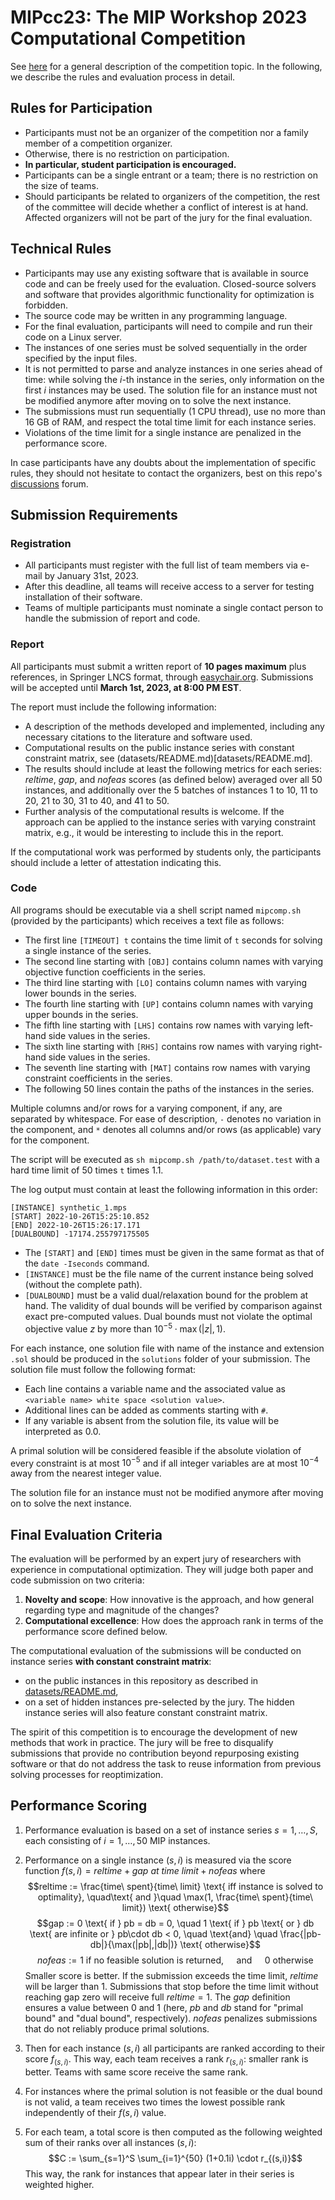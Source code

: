 # MIPcc23: The MIP Workshop 2023 Computational Competition

See [here](README.md) for a general description of the competition topic.
In the following, we describe the rules and evaluation process in detail.


## Rules for Participation

- Participants must not be an organizer of the competition nor a family member of a competition organizer.
- Otherwise, there is no restriction on participation.
- **In particular, student participation is encouraged.**
- Participants can be a single entrant or a team; there is no restriction on the size of teams.
- Should participants be related to organizers of the competition, the rest of the committee will decide whether a conflict of interest is at hand.  Affected organizers will not be part of the jury for the final evaluation.


## Technical Rules

- Participants may use any existing software that is available in source code and can be freely used for the evaluation.  Closed-source solvers and software that provides algorithmic functionality for optimization is forbidden.
- The source code may be written in any programming language.
- For the final evaluation, participants will need to compile and run their code on a Linux server.
- The instances of one series must be solved sequentially in the order specified by the input files.
- It is not permitted to parse and analyze instances in one series ahead of time: while solving the $i$-th instance in the series, only information on the first $i$ instances may be used. The solution file for an instance must not be modified anymore after moving on to solve the next instance.
- The submissions must run sequentially (1 CPU thread), use no more than 16 GB of RAM, and respect the total time limit for each instance series.
- Violations of the time limit for a single instance are penalized in the performance score.

In case participants have any doubts about the implementation of specific rules, they should not hesitate to contact the organizers, best on this repo's [discussions](https://github.com/ambros-gleixner/MIPcc23/discussions) forum.


## Submission Requirements

### Registration

- All participants must register with the full list of team members via e-mail by January 31st, 2023.
- After this deadline, all teams will receive access to a server for testing installation of their software.
- Teams of multiple participants must nominate a single contact person to handle the submission of report and code.

### Report

All participants must submit a written report of **10 pages maximum** plus references, in Springer LNCS format, through [easychair.org](https://www.easychair.org).
Submissions will be accepted until **March 1st, 2023, at 8:00 PM EST**.

The report must include the following information:
- A description of the methods developed and implemented, including any necessary citations to the literature and software used.
- Computational results on the public instance series with constant constraint matrix, see (datasets/README.md)[datasets/README.md].
- The results should include at least the following metrics for each series: $reltime$, $gap$, and $nofeas$ scores (as defined below) averaged over all 50 instances, and additionally over the 5 batches of instances 1 to 10, 11 to 20, 21 to 30, 31 to 40, and 41 to 50.
- Further analysis of the computational results is welcome.  If the approach can be applied to the instance series with varying constraint matrix, e.g., it would be interesting to include this in the report.

If the computational work was performed by students only, the participants should include a letter of attestation indicating this.

### Code

All programs should be executable via a shell script named `mipcomp.sh` (provided by the participants) which receives a text file as follows:
- The first line `[TIMEOUT] t` contains the time limit of `t` seconds for solving a single instance of the series.
- The second line starting with `[OBJ]` contains column names with varying objective function coefficients in the series.
- The third line starting with `[LO]` contains column names with varying lower bounds in the series.
- The fourth line starting with `[UP]` contains column names with varying upper bounds in the series.
- The fifth line starting with `[LHS]` contains row names with varying left-hand side values in the series.
- The sixth line starting with `[RHS]` contains row names with varying right-hand side values in the series.
- The seventh line starting with `[MAT]` contains row names with varying constraint coefficients in the series.
- The following 50 lines contain the paths of the instances in the series.

Multiple columns and/or rows for a varying component, if any, are separated by whitespace. For ease of description, `-` denotes no variation in the component, and `*` denotes all columns and/or rows (as applicable) vary for the component.

The script will be executed as `sh mipcomp.sh /path/to/dataset.test` with a hard time limit of 50 times `t` times 1.1.

The log output must contain at least the following information in this order:
```shell
[INSTANCE] synthetic_1.mps
[START] 2022-10-26T15:25:10.852
[END] 2022-10-26T15:26:17.171
[DUALBOUND] -17174.255797175505
```
- The `[START]` and `[END]` times must be given in the same format as that of the `date -Iseconds` command.
- `[INSTANCE]` must be the file name of the current instance being solved (without the complete path).
- `[DUALBOUND]` must be a valid dual/relaxation bound for the problem at hand. The validity of dual bounds will be verified by comparison against exact pre-computed values. Dual bounds must not violate the optimal objective value $z$ by more than $10^{-5}\cdot\max(|z|,1)$.

For each instance, one solution file with name of the instance and extension `.sol` should be produced in the `solutions` folder of your submission.
The solution file must follow the following format:
- Each line contains a variable name and the associated value as `<variable name> white space <solution value>`.
- Additional lines can be added as comments starting with `#`.
- If any variable is absent from the solution file, its value will be interpreted as 0.0.

A primal solution will be considered feasible if the absolute violation of every constraint is at most $10^{−5}$ and if all integer variables are at most $10^{-4}$ away from the nearest integer value.

The solution file for an instance must not be modified anymore after moving on to solve the next instance.


## Final Evaluation Criteria

The evaluation will be performed by an expert jury of researchers with experience in computational optimization. They will judge both paper and code submission on two criteria:
1. **Novelty and scope**: How innovative is the approach, and how general regarding type and magnitude of the changes?
2. **Computational excellence**: How does the approach rank in terms of the performance score defined below.

The computational evaluation of the submissions will be conducted on instance series **with constant constraint matrix**:
- on the public instances in this repository as described in [datasets/README.md](datasets/README.md),
- on a set of hidden instances pre-selected by the jury.
The hidden instance series will also feature constant constraint matrix.

The spirit of this competition is to encourage the development of new methods that work in practice.
The jury will be free to disqualify submissions that provide no contribution beyond repurposing existing software or that do not address the task to reuse information from previous solving processes for reoptimization.


## Performance Scoring

1. Performance evaluation is based on a set of instance series $s=1,\ldots,S$, each consisting of $i=1,\ldots,50$ MIP instances.

2. Performance on a single instance $(s,i)$ is measured via the score function $f(s,i) = reltime + gap\ at\ time\ limit + nofeas$ where
$$reltime := \frac{time\ spent}{time\ limit} \text{ iff instance is solved to optimality}, \quad\text{ and }\quad \max(1, \frac{time\ spent}{time\ limit}) \text{ otherwise}$$
$$gap := 0 \text{ if } pb = db = 0, \quad 1 \text{ if } pb \text{ or } db \text{ are infinite or } pb\cdot db < 0, \quad \text{and} \quad \frac{|pb-db|}{\max(|pb|,|db|)} \text{ otherwise}$$
$$nofeas := 1 \text{ if no feasible solution is returned}, \quad\text{ and }\quad 0 \text{ otherwise}$$
Smaller score is better.
If the submission exceeds the time limit, $reltime$ will be larger than 1.
Submissions that stop before the time limit without reaching gap zero will receive full $reltime = 1$.
The $gap$ definition ensures a value between 0 and 1 (here, $pb$ and $db$ stand for "primal bound" and "dual bound", respectively).
$nofeas$ penalizes submissions that do not reliably produce primal solutions.

3. Then for each instance $(s,i)$ all participants are ranked according to their score $f_{(s,i)}$.  This way, each team receives a rank $r_{(s,i)}$: smaller rank is better.  Teams with same score receive the same rank.

4. For instances where the primal solution is not feasible or the dual bound is not valid, a team receives two times the lowest possible rank independently of their $f(s,i)$ value.

5. For each team, a total score is then computed as the following weighted sum of their ranks over all instances $(s,i)$:
$$C := \sum_{s=1}^S \sum_{i=1}^{50} (1+0.1i) \cdot r_{(s,i)}$$
This way, the rank for instances that appear later in their series is weighted higher.


